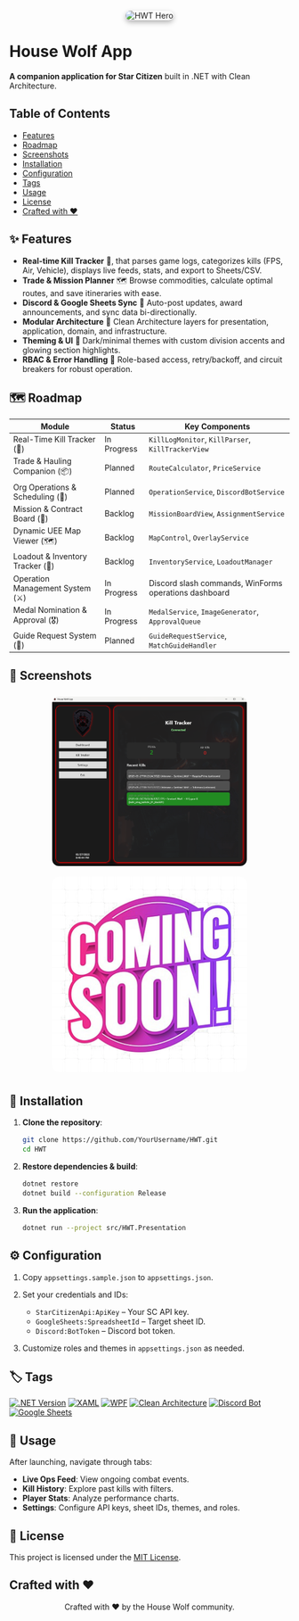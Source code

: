 <p style="text-align: center;">
  <img src="HWT.Presentation/Assets/HWdivisionsandunits.png" alt="HWT Hero" width="700" style="border-radius: 16px; box-shadow: 0 4px 10px rgba(0,0,0,0.3);"/>
</p>

# House Wolf App
**A companion application for Star Citizen** built in .NET with Clean Architecture.

## Table of Contents

- [Features](#-features)
- [Roadmap](#-roadmap)
- [Screenshots](#-screenshots)
- [Installation](#-installation)
- [Configuration](#-configuration)
- [Tags](#-tags)
- [Usage](#-usage)
- [License](#-license)
- [Crafted with ❤️](#crafted-with-)



## ✨ Features

* **Real-time Kill Tracker** 🎯, that parses game logs, categorizes kills (FPS, Air, Vehicle), displays live feeds, stats, and export
  to Sheets/CSV.
* **Trade & Mission Planner** 🗺️ Browse commodities, calculate optimal routes, and save itineraries with ease.
* **Discord & Google Sheets Sync** 🤖 Auto-post updates, award announcements, and sync data bi-directionally.
* **Modular Architecture** 🧩 Clean Architecture layers for presentation, application, domain, and infrastructure.
* **Theming & UI** 🎨 Dark/minimal themes with custom division accents and glowing section highlights.
* **RBAC & Error Handling** 🔐 Role-based access, retry/backoff, and circuit breakers for robust operation.


## 🗺️ Roadmap

| Module                            | Status      | Key Components                                        |
|-----------------------------------|-------------|-------------------------------------------------------|
| Real-Time Kill Tracker (🎯)       | In Progress | `KillLogMonitor`, `KillParser`, `KillTrackerView`     |
| Trade & Hauling Companion (📦)    | Planned     | `RouteCalculator`, `PriceService`                     |
| Org Operations & Scheduling (📅)  | Planned     | `OperationService`, `DiscordBotService`               |
| Mission & Contract Board (📜)     | Backlog     | `MissionBoardView`, `AssignmentService`               |
| Dynamic UEE Map Viewer (🗺️)      | Backlog     | `MapControl`, `OverlayService`                        |
| Loadout & Inventory Tracker (🎒)  | Backlog     | `InventoryService`, `LoadoutManager`                  |
| Operation Management System (⚔️)  | In Progress | Discord slash commands, WinForms operations dashboard |
| Medal Nomination & Approval (🎖️) | In Progress | `MedalService`, `ImageGenerator`, `ApprovalQueue`     |
| Guide Request System (🧭)         | Planned     | `GuideRequestService`, `MatchGuideHandler`            |



## 📸 Screenshots

<p style="text-align: center;">
  <img src="HWT.Presentation/Assets/killtracker.png" alt="Kill Tracker" width="350" style="margin: 8px; border-radius:12px;" />
  <img src="HWT.Presentation/Assets/comingsoon.jpg" alt="Mission Planner" width="350" style="margin: 8px; border-radius:12px;" />
</p>


## 🚀 Installation

1. **Clone the repository**:

   ```bash
   git clone https://github.com/YourUsername/HWT.git
   cd HWT
   ```
2. **Restore dependencies & build**:

   ```bash
   dotnet restore
   dotnet build --configuration Release
   ```
3. **Run the application**:

   ```bash
   dotnet run --project src/HWT.Presentation
   ```

## ⚙️ Configuration

1. Copy `appsettings.sample.json` to `appsettings.json`.
2. Set your credentials and IDs:

    * `StarCitizenApi:ApiKey` – Your SC API key.
    * `GoogleSheets:SpreadsheetId` – Target sheet ID.
    * `Discord:BotToken` – Discord bot token.
3. Customize roles and themes in `appsettings.json` as needed.

## 🏷️ Tags

[![.NET Version](https://img.shields.io/badge/.NET-9.0-informational?logo=dotnet)](https://dotnet.microsoft.com/)
[![XAML](https://img.shields.io/badge/XAML-Structured-lightgrey?logo=visualstudiocode)](https://docs.microsoft.com/dotnet/desktop/wpf/)
[![WPF](https://img.shields.io/badge/WPF-Desktop-purple?logo=windows)](https://docs.microsoft.com/dotnet/desktop/wpf/)
[![Clean Architecture](https://img.shields.io/badge/Clean%20Arch-Pattern-green)](https://github.com/ardalis/CleanArchitecture)
[![Discord Bot](https://img.shields.io/badge/Discord-Bot-brightgreen?logo=discord)](https://discord.com)
[![Google Sheets](https://img.shields.io/badge/Google%20Sheets-Integration-yellow?logo=googlesheets)](https://www.google.com/sheets/about/)

## 📖 Usage

After launching, navigate through tabs:

* **Live Ops Feed**: View ongoing combat events.
* **Kill History**: Explore past kills with filters.
* **Player Stats**: Analyze performance charts.
* **Settings**: Configure API keys, sheet IDs, themes, and roles.

## 📜 License

This project is licensed under the [MIT License](LICENSE).

## Crafted with ❤️
<p style="text-align: center;">
  Crafted with ❤️ by the House Wolf community.
</p>
